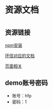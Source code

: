 # 资源文档
# <!-- HX中预览方式：点击右上角预览下载内置浏览器-->

## 资源链接
[npm安装](https://blog.csdn.net/m0_64498202/article/details/135651133?ops_request_misc=%257B%2522request%255Fid%2522%253A%252207102DC8-8525-41E9-8F45-3B95FF4DAA0F%2522%252C%2522scm%2522%253A%252220140713.130102334..%2522%257D&request_id=07102DC8-8525-41E9-8F45-3B95FF4DAA0F&biz_id=0&utm_medium=distribute.pc_search_result.none-task-blog-2~all~top_click~default-2-135651133-null-null.142^v100^pc_search_result_base6&utm_term=%E5%AE%89%E8%A3%85npm&spm=1018.2226.3001.4187)

[环信对应的文档](https://doc.easemob.com/document/applet/initialization.html)

[页面相关](https://uniapp.dcloud.net.cn/collocation/pages.html)

## demo账号密码
- 账号：hfp
- 密码：1